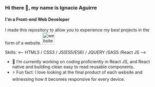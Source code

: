 ###  Hi there 👋, my name is Ignacio Aguirre
#### I'm a Front-end Web Developer
I made this repository to allow you to experience my best projects in the form of a website.
[<img src='https://cdn.jsdelivr.net/npm/simple-icons@3.0.1/icons/icloud.svg' alt='website' height='40'>](https://nacho185.github.io/Portfolio--V1/)


Skills: <-- HTML5 / CSS3 / JS(ES5/ES6) / JQUERY /SASS /React JS -->

- 🔭 I’m currently working on coding proficiently in React JS, and React native and building clean easy to read reusable components. 
- ⚡ Fun fact: I love looking at the final product of each website and witnessing how it becomes responsive for every device. 
